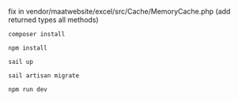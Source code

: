 fix in vendor/maatwebsite/excel/src/Cache/MemoryCache.php (add returned types all methods)

```shell
composer install

npm install

sail up

sail artisan migrate

npm run dev
```
